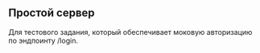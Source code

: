 ## Простой сервер

Для тестового задания, который обеспечивает моковую авторизацию по эндпоинту /login.